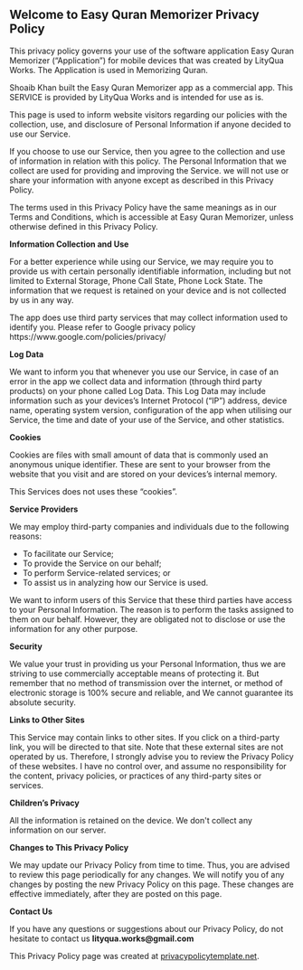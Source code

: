 ## Welcome to Easy Quran Memorizer Privacy Policy

This privacy policy governs your use of the software application Easy Quran Memorizer (“Application”) for mobile devices that was created by LityQua Works.
The Application is used in Memorizing Quran.

<p>Shoaib Khan built the Easy Quran Memorizer app as a commercial app. This SERVICE is provided by LityQua Works and is intended
    for use as is.</p>
<p>This page is used to inform website visitors regarding our policies with the collection, use, and
    disclosure of Personal Information if anyone decided to use our Service.</p>
<p>If you choose to use our Service, then you agree to the collection and use of information in
    relation with this policy. The Personal Information that we collect are used for providing and
    improving the Service. we will not use or share your information with anyone except as described
    in this Privacy Policy.</p>
<p>The terms used in this Privacy Policy have the same meanings as in our Terms and Conditions,
    which is accessible at Easy Quran Memorizer, unless otherwise defined in this Privacy Policy.</p>

<p><strong>Information Collection and Use</strong></p>
<p>For a better experience while using our Service, we may require you to provide us with certain
    personally identifiable information, including but not limited to External Storage, Phone Call State, Phone Lock State.
    The information that we request is retained on your device and is not collected by us in any way.</p>
<p>The app does use third party services that may collect information used to identify you. Please refer to Google privacy policy
    https://www.google.com/policies/privacy/

<p><strong>Log Data</strong></p>
<p>We want to inform you that whenever you use our Service, in case of an error in the app we collect
    data and information (through third party products) on your phone called Log Data. This Log Data
    may include information such as your devices’s Internet Protocol (“IP”) address, device name,
    operating system version, configuration of the app when utilising our Service, the time and date
    of your use of the Service, and other statistics.</p>

<p><strong>Cookies</strong></p>
<p>Cookies are files with small amount of data that is commonly used an anonymous unique identifier.
    These are sent to your browser from the website that you visit and are stored on your devices’s
    internal memory.</p>
<p>This Services does not uses these “cookies”.</p>

<p><strong>Service Providers</strong></p>
<p>We may employ third-party companies and individuals due to the following reasons:</p>
<ul>
    <li>To facilitate our Service;</li>
    <li>To provide the Service on our behalf;</li>
    <li>To perform Service-related services; or</li>
    <li>To assist us in analyzing how our Service is used.</li>
</ul>
<p>We want to inform users of this Service that these third parties have access to your Personal
    Information. The reason is to perform the tasks assigned to them on our behalf. However, they
    are obligated not to disclose or use the information for any other purpose.</p>

<p><strong>Security</strong></p>
<p>We value your trust in providing us your Personal Information, thus we are striving to use
    commercially acceptable means of protecting it. But remember that no method of transmission over
    the internet, or method of electronic storage is 100% secure and reliable, and We cannot
    guarantee its absolute security.</p>

<p><strong>Links to Other Sites</strong></p>
<p>This Service may contain links to other sites. If you click on a third-party link, you will be
    directed to that site. Note that these external sites are not operated by us. Therefore, I
    strongly advise you to review the Privacy Policy of these websites. I have no control over, and
    assume no responsibility for the content, privacy policies, or practices of any third-party
    sites or services.</p>

<p><strong>Children’s Privacy</strong></p>
<p>All the information is retained on the device. We don't collect any information on our server.</p>

<p><strong>Changes to This Privacy Policy</strong></p>
<p>We may update our Privacy Policy from time to time. Thus, you are advised to review this page
    periodically for any changes. We will notify you of any changes by posting the new Privacy Policy
    on this page. These changes are effective immediately, after they are posted on this page.</p>

<p><strong>Contact Us</strong></p>
<p>If you have any questions or suggestions about our Privacy Policy, do not hesitate to contact
    us <b>lityqua.works@gmail.com</b> </p>
<p>This Privacy Policy page was created at <a href="https://privacypolicytemplate.net"
                                              target="_blank">privacypolicytemplate.net</a>.</p>
